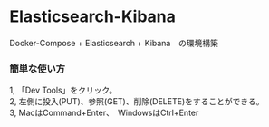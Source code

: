 # Elasticsearch-Kibana
Docker-Compose + Elasticsearch + Kibana　の環境構築
### 簡単な使い方
1, 「Dev Tools」をクリック。 <br>
2,  左側に投入(PUT)、参照(GET)、削除(DELETE)をすることができる。<br>
3,  MacはCommand+Enter、　WindowsはCtrl+Enter <br>
